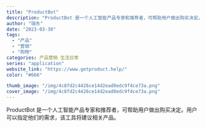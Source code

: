 ```yaml
---
title: "ProductBot"
description: "ProductBot 是一个人工智能产品专家和推荐者，可帮助用户做出购买决定。用户可以指定他们的需求，该工具将建议相关产"
author: "瑞东"
date: "2023-03-30"
tags:
  - "产品"
  - "营销"
  - "购物"
categories: 产品营销 生活日常
series: "application"
website_link: "https://www.getproduct.help/"
color: "#666"

thumb_image: "/img/4c8fd2c4426ce14d2ead0edc9f4ce73a.png"
cover_image: "/img/4c8fd2c4426ce14d2ead0edc9f4ce73a.png"
---
```


ProductBot 是一个人工智能产品专家和推荐者，可帮助用户做出购买决定。用户可以指定他们的需求，该工具将建议相关产品。